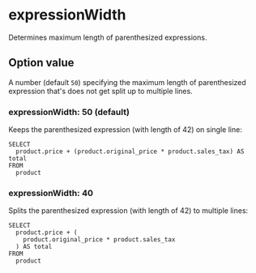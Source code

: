 # expressionWidth

Determines maximum length of parenthesized expressions.

## Option value

A number (default `50`) specifying the maximum length of parenthesized expression
that's does not get split up to multiple lines.

### expressionWidth: 50 (default)

Keeps the parenthesized expression (with length of 42) on single line:

```
SELECT
  product.price + (product.original_price * product.sales_tax) AS total
FROM
  product
```

### expressionWidth: 40

Splits the parenthesized expression (with length of 42) to multiple lines:

```
SELECT
  product.price + (
    product.original_price * product.sales_tax
  ) AS total
FROM
  product
```
